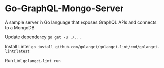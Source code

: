 # Go-GraphQL-Mongo-Server
A sample server in Go language that exposes GraphQL APIs and connects to a MongoDB


Update dependency
`go get -u ./...`

Install Linter
`go install github.com/golangci/golangci-lint/cmd/golangci-lint@latest`

Run Lint
`golangci-lint run`
